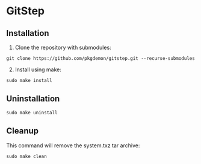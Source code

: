 # GitStep

## Installation

1. Clone the repository with submodules:

```
git clone https://github.com/pkgdemon/gitstep.git --recurse-submodules
```

2. Install using make:
```
sudo make install
```

## Uninstallation

```
sudo make uninstall
```

## Cleanup

This command will remove the system.txz tar archive:

```
sudo make clean
```